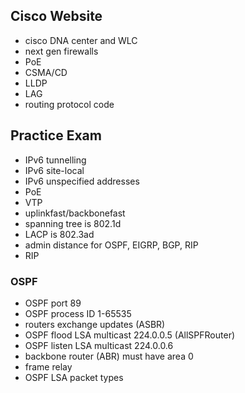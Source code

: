 ## Cisco Website
- cisco DNA center and WLC
- next gen firewalls 
- PoE
- CSMA/CD
- LLDP
- LAG
- routing protocol code
## Practice Exam
- IPv6 tunnelling
- IPv6 site-local
- IPv6 unspecified addresses
- PoE
- VTP
- uplinkfast/backbonefast
- spanning tree is 802.1d
- LACP is 802.3ad
- admin distance for OSPF, EIGRP, BGP, RIP
- RIP
### OSPF
- OSPF port 89
- OSPF process ID 1-65535
- routers exchange updates (ASBR)
- OSPF flood LSA multicast 224.0.0.5 (AllSPFRouter)
- OSPF listen LSA multicast 224.0.0.6
- backbone router (ABR) must have area 0
- frame relay
- OSPF LSA packet types